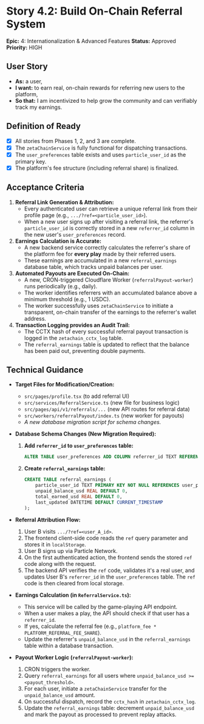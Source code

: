 # Story 4.2: Build On-Chain Referral System

**Epic:** 4: Internationalization & Advanced Features
**Status:** Approved
**Priority:** HIGH

## User Story
- **As:** a user,
- **I want:** to earn real, on-chain rewards for referring new users to the platform,
- **So that:** I am incentivized to help grow the community and can verifiably track my earnings.

## Definition of Ready
- [x] All stories from Phases 1, 2, and 3 are complete.
- [x] The `zetaChainService` is fully functional for dispatching transactions.
- [x] The `user_preferences` table exists and uses `particle_user_id` as the primary key.
- [x] The platform's fee structure (including referral share) is finalized.

## Acceptance Criteria
1.  **Referral Link Generation & Attribution:**
    -   Every authenticated user can retrieve a unique referral link from their profile page (e.g., `.../?ref=<particle_user_id>`).
    -   When a new user signs up after visiting a referral link, the referrer's `particle_user_id` is correctly stored in a new `referrer_id` column in the new user's `user_preferences` record.
2.  **Earnings Calculation is Accurate:**
    -   A new backend service correctly calculates the referrer's share of the platform fee for **every play** made by their referred users.
    -   These earnings are accumulated in a new `referral_earnings` database table, which tracks unpaid balances per user.
3.  **Automated Payouts are Executed On-Chain:**
    -   A new, CRON-triggered Cloudflare Worker (`referralPayout-worker`) runs periodically (e.g., daily).
    -   The worker identifies referrers with an accumulated balance above a minimum threshold (e.g., 1 USDC).
    -   The worker successfully uses `zetaChainService` to initiate a transparent, on-chain transfer of the earnings to the referrer's wallet address.
4.  **Transaction Logging provides an Audit Trail:**
    -   The CCTX hash of every successful referral payout transaction is logged in the `zetachain_cctx_log` table.
    -   The `referral_earnings` table is updated to reflect that the balance has been paid out, preventing double payments.

## Technical Guidance

-   **Target Files for Modification/Creation:**
    -   `src/pages/profile.tsx` (to add referral UI)
    -   `src/services/ReferralService.ts` (new file for business logic)
    -   `src/pages/api/v1/referrals/...` (new API routes for referral data)
    -   `src/workers/referralPayout/index.ts` (new worker for payouts)
    -   *A new database migration script for schema changes.*

-   **Database Schema Changes (New Migration Required):**
    1.  **Add `referrer_id` to `user_preferences` table:**
        ```sql
        ALTER TABLE user_preferences ADD COLUMN referrer_id TEXT REFERENCES user_preferences(particle_user_id);
        ```
    2.  **Create `referral_earnings` table:**
        ```sql
        CREATE TABLE referral_earnings (
            particle_user_id TEXT PRIMARY KEY NOT NULL REFERENCES user_preferences(particle_user_id),
            unpaid_balance_usd REAL DEFAULT 0,
            total_earned_usd REAL DEFAULT 0,
            last_updated DATETIME DEFAULT CURRENT_TIMESTAMP
        );
        ```

-   **Referral Attribution Flow:**
    1.  User B visits `.../?ref=<user_A_id>`.
    2.  The frontend client-side code reads the `ref` query parameter and stores it in `localStorage`.
    3.  User B signs up via Particle Network.
    4.  On the first authenticated action, the frontend sends the stored `ref` code along with the request.
    5.  The backend API verifies the `ref` code, validates it's a real user, and updates User B's `referrer_id` in the `user_preferences` table. The `ref` code is then cleared from local storage.

-   **Earnings Calculation (in `ReferralService.ts`):**
    -   This service will be called by the game-playing API endpoint.
    -   When a user makes a play, the API should check if that user has a `referrer_id`.
    -   If yes, calculate the referral fee (e.g., `platform_fee * PLATFORM_REFERRAL_FEE_SHARE`).
    -   Update the referrer's `unpaid_balance_usd` in the `referral_earnings` table within a database transaction.

-   **Payout Worker Logic (`referralPayout-worker`):**
    1.  CRON triggers the worker.
    2.  Query `referral_earnings` for all users where `unpaid_balance_usd >= <payout_threshold>`.
    3.  For each user, initiate a `zetaChainService` transfer for the `unpaid_balance_usd` amount.
    4.  On successful dispatch, record the `cctx_hash` in `zetachain_cctx_log`.
    5.  Update the `referral_earnings` table: decrement `unpaid_balance_usd` and mark the payout as processed to prevent replay attacks.
